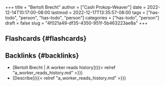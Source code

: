 +++
title = "Bertolt Brecht"
author = ["Cash Prokop-Weaver"]
date = 2022-12-14T10:17:00-08:00
lastmod = 2022-12-17T13:35:57-08:00
tags = ["has-todo", "person", "has-todo", "person"]
categories = ["has-todo", "person"]
draft = false
slug = "4f021a49-df35-4350-951f-5b463223ae8a"
+++

## Flashcards {#flashcards}


## Backlinks {#backlinks}

-   [Bertolt Brecht | A worker reads history]({{< relref "a_worker_reads_history.md" >}})
-   [Describe]({{< relref "a_worker_reads_history.md" >}})
